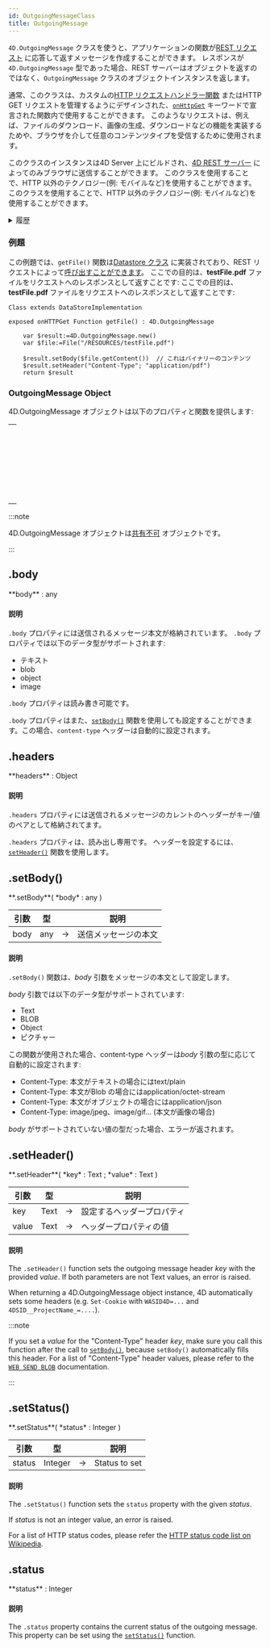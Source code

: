 ```yaml
---
id: OutgoingMessageClass
title: OutgoingMessage
---
```


`4D.OutgoingMessage` クラスを使うと、アプリケーションの関数が[REST リクエスト](../REST/REST_requests.md) に応答して返すメッセージを作成することができます。 レスポンスが`4D.OutgoingMessage` 型であった場合、REST サーバーはオブジェクトを返すのではなく、`OutgoingMessage` クラスのオブジェクトインスタンスを返します。

通常、このクラスは、カスタムの[HTTP リクエストハンドラー関数](../WebServer/http-request-handler.md#関数の設定) またはHTTP GET リクエストを管理するようにデザインされた、[`onHttpGet`](../ORDA/ordaClasses.md#onhttpget-keyword) キーワードで宣言された関数内で使用することができます。 このようなリクエストは、例えば、ファイルのダウンロード、画像の生成、ダウンロードなどの機能を実装するためや、ブラウザを介して任意のコンテンツタイプを受信するために使用されます。

このクラスのインスタンスは4D Server 上にビルドされ、[4D REST サーバー](../REST/gettingStarted.md) によってのみブラウザに送信することができます。 このクラスを使用することで、HTTP 以外のテクノロジー(例: モバイルなど)を使用することができます。 このクラスを使用することで、HTTP 以外のテクノロジー(例: モバイルなど)を使用することができます。

<details><summary>履歴</summary>

| リリース  | 内容     |
| ----- | ------ |
| 20 R7 | クラスを追加 |

</details>

### 例題

この例題では、`getFile()` 関数は[Datastore クラス](../ORDA/ordaClasses.md#datastore-class) に実装されており、REST リクエストによって[呼び出すことができます](../ORDA/ordaClasses.md#onhttpget-keyword)。 ここでの目的は、**testFile.pdf** ファイルをリクエストへのレスポンスとして返すことです: ここでの目的は、**testFile.pdf** ファイルをリクエストへのレスポンスとして返すことです:

```4d
Class extends DataStoreImplementation

exposed onHTTPGet Function getFile() : 4D.OutgoingMessage
	
	var $result:=4D.OutgoingMessage.new()
	var $file:=File("/RESOURCES/testFile.pdf")
	
	$result.setBody($file.getContent())  // これはバイナリーのコンテンツ
	$result.setHeader("Content-Type"; "application/pdf")
	return $result
```

### OutgoingMessage Object

4D.OutgoingMessage オブジェクトは以下のプロパティと関数を提供します:

|                                                                                                                                        |
| -------------------------------------------------------------------------------------------------------------------------------------- |
| [<!-- INCLUDE #OutgoingMessageClass.body.Syntax -->](#body)<br/><!-- INCLUDE #OutgoingMessageClass.body.Summary -->                    |
| [<!-- INCLUDE #OutgoingMessageClass.headers.Syntax -->](#headers)<br/><!-- INCLUDE #OutgoingMessageClass.headers.Summary -->           |
| [<!-- INCLUDE #OutgoingMessageClass.setBody().Syntax -->](#setbody)<br/><!-- INCLUDE #OutgoingMessageClass.setBody().Summary -->       |
| [<!-- INCLUDE #OutgoingMessageClass.setHeader().Syntax -->](#setheader)<br/><!-- INCLUDE #OutgoingMessageClass.setHeader().Summary --> |
| [<!-- INCLUDE #OutgoingMessageClass.setStatus().Syntax -->](#setstatus)<br/><!-- INCLUDE #OutgoingMessageClass.setStatus().Summary --> |
| [<!-- INCLUDE #OutgoingMessageClass.status.Syntax -->](#status)<br/><!-- INCLUDE #OutgoingMessageClass.status.Summary -->              |

:::note

4D.OutgoingMessage オブジェクトは[共有不可](../Concepts/shared.md) オブジェクトです。

:::

<!-- REF #OutgoingMessageClass.body.Desc -->

## .body

<!-- REF #OutgoingMessageClass.body.Syntax -->**body** : any<!-- END REF -->

#### 説明

`.body` プロパティには<!-- REF #OutgoingMessageClass.body.Summary -->送信されるメッセージ本文<!-- END REF -->が格納されています。 `.body` プロパティでは以下のデータ型がサポートされます:

- テキスト
- blob
- object
- image

`.body` プロパティは読み書き可能です。

`.body` プロパティはまた、[`setBody()`](#setbody) 関数を使用しても設定することができます。この場合、`content-type` ヘッダーは自動的に設定されます。

<!-- END REF -->

<!-- REF #OutgoingMessageClass.headers.Desc -->

## .headers

<!-- REF #OutgoingMessageClass.headers.Syntax -->**headers** : Object<!-- END REF -->

#### 説明

`.headers` プロパティには<!-- REF #OutgoingMessageClass.headers.Summary -->送信されるメッセージのカレントのヘッダーがキー/値のペアとして格納されてます<!-- END REF -->。

`.headers` プロパティは、読み出し専用です。 ヘッダーを設定するには、[`setHeader()`](#setheader) 関数を使用します。

<!-- END REF -->

<!-- REF #OutgoingMessageClass.setBody().Desc -->

## .setBody()

<!-- REF #OutgoingMessageClass.setBody().Syntax -->**.setBody**( *body* : any )<!-- END REF -->

<!-- REF #OutgoingMessageClass.setBody().Params -->

| 引数   | 型   |    | 説明         |
| ---- | --- | -- | ---------- |
| body | any | -> | 送信メッセージの本文 |

<!-- END REF -->

#### 説明

`.setBody()` 関数は、<!-- REF #OutgoingMessageClass.setBody().Summary -->*body* 引数をメッセージの本文として設定します<!-- END REF -->。

*body* 引数では以下のデータ型がサポートされています:

- Text
- BLOB
- Object
- ピクチャー

この関数が使用された場合、content-type ヘッダーは*body* 引数の型に応じて自動的に設定されます:

- Content-Type: 本文がテキストの場合にはtext/plain
- Content-Type: 本文がBlob の場合にはapplication/octet-stream
- Content-Type: 本文がオブジェクトの場合にはapplication/json
- Content-Type: image/jpeg、image/gif... (本文が画像の場合)

*body* がサポートされていない値の型だった場合、エラーが返されます。

<!-- END REF -->

<!-- REF #OutgoingMessageClass.setHeader().Desc -->

## .setHeader()

<!-- REF #OutgoingMessageClass.setHeader().Syntax -->**.setHeader**( *key* : Text ; *value* : Text )<!-- END REF -->

<!-- REF #OutgoingMessageClass.setHeader().Params -->

| 引数    | 型    |    | 説明            |
| ----- | ---- | -- | ------------- |
| key   | Text | -> | 設定するヘッダープロパティ |
| value | Text | -> | ヘッダープロパティの値   |

<!-- END REF -->

#### 説明

The `.setHeader()` function <!-- REF #OutgoingMessageClass.setHeader().Summary -->sets the outgoing message header *key* with the provided *value*<!-- END REF -->. If both parameters are not Text values, an error is raised.

When returning a 4D.OutgoingMessage object instance, 4D automatically sets some headers (e.g. `Set-Cookie` with `WASID4D=...` and `4DSID__ProjectName_=....`).

:::note

If you set a *value* for the "Content-Type" header *key*, make sure you call this function after the call to [`setBody()`](#setbody), because `setBody()` automatically fills this header. For a list of "Content-Type" header values, please refer to the [`WEB SEND BLOB`](../commands-legacy/web-send-blob.md) documentation.

:::

<!-- END REF -->

<!-- REF #OutgoingMessageClass.setStatus().Desc -->

## .setStatus()

<!-- REF #OutgoingMessageClass.setStatus().Syntax -->**.setStatus**( *status* : Integer )<!-- END REF -->

<!-- REF #OutgoingMessageClass.setStatus().Params -->

| 引数     | 型       |    | 説明            |
| ------ | ------- | -- | ------------- |
| status | Integer | -> | Status to set |

<!-- END REF -->

#### 説明

The `.setStatus()` function <!-- REF #OutgoingMessageClass.setStatus().Summary -->sets the `status` property with the given *status*<!-- END REF -->.

If *status* is not an integer value, an error is raised.

For a list of HTTP status codes, please refer the [HTTP status code list on Wikipedia](https://en.wikipedia.org/wiki/List_of_HTTP_status_codes).

<!-- END REF -->

<!-- REF #OutgoingMessageClass.status.Desc -->

## .status

<!-- REF #OutgoingMessageClass.status.Syntax -->**status** : Integer<!-- END REF -->

#### 説明

The `.status` property contains <!-- REF #OutgoingMessageClass.status.Summary -->the current status of the outgoing message<!-- END REF -->. This property can be set using the [`setStatus()`](setstatus) function.

<!-- END REF -->

